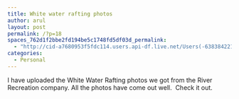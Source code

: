 ```yaml
---
title: White water rafting photos
author: arul
layout: post
permalink: /?p=18
spaces_762d1f2bbe2fd194be5c1748fd5df03d_permalink:
  - "http://cid-a7680953f5fdc114.users.api-df.live.net/Users(-6383842215583694572)/Blogs('A7680953F5FDC114!113')/Entries('A7680953F5FDC114!497')?authkey=NzXxYOsM*PI%24"
categories:
  - Personal
---
```

<div id="msgcns!A7680953F5FDC114!497" class="bvMsg">
  <p>
    I have uploaded the White Water Rafting photos we got from the River Recreation company. All the photos have come out well.  Check it out.
  </p>
</div>